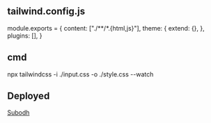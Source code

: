 ## tailwind.config.js 

module.exports = {
  content: ["./**/*.{html,js}"],
  theme: {
    extend: {},
  },
  plugins: [],
}


## cmd

npx tailwindcss -i ./input.css -o ./style.css --watch


## Deployed 

[Subodh](https://subodhgaikwad70.github.io/Tailwindcss/index.html)
